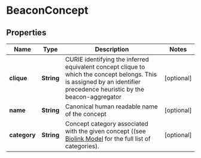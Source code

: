 
# BeaconConcept

## Properties
Name | Type | Description | Notes
------------ | ------------- | ------------- | -------------
**clique** | **String** | CURIE identifying the inferred equivalent concept clique to which the concept belongs. This is assigned by an identifier precedence heuristic by the beacon-aggregator  |  [optional]
**name** | **String** | Canonical human readable name of the concept  |  [optional]
**category** | **String** | Concept category associated with the given concept ((see [Biolink Model](https://biolink.github.io/biolink-model) for the full list of categories).  |  [optional]



